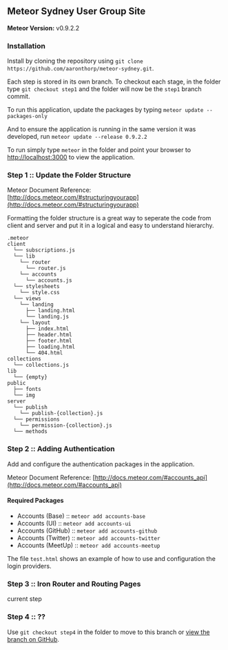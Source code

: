 Meteor Sydney User Group Site
-----------------------------

**Meteor Version:** v0.9.2.2

### Installation

Install by cloning the repository using `git clone https://github.com/aaronthorp/meteor-sydney.git`.

Each step is stored in its own branch. To checkout each stage, in the folder type `git checkout step1` and the folder will now be the `step1` branch commit.

To run this application, update the packages by typing `meteor update --packages-only`

And to ensure the application is running in the same version it was developed, run `meteor update --release 0.9.2.2`

To run simply type `meteor` in the folder and point your browser to [http://localhost:3000](http://localhost:3000) to view the application.

### Step 1 :: Update the Folder Structure

Meteor Document Reference: [http://docs.meteor.com/#structuringyourapp](http://docs.meteor.com/#structuringyourapp)

Formatting the folder structure is a great way to seperate the code from client and server and put it in a logical and easy to understand hierarchy.

```
.meteor
client
  └── subscriptions.js
  └── lib
    └── router
      └── router.js
    └── accounts
      └── accounts.js
  └── stylesheets
    └── style.css
  └── views
    └── landing
      ├── landing.html
      └── landing.js
    └── layout
      ├── index.html
      ├── header.html
      ├── footer.html
      ├── loading.html
      └── 404.html
collections
  └── collections.js
lib
  └── {empty}
public
  ├── fonts
  └── img
server
  └── publish
    └── publish-{collection}.js
  └── permissions
    └── permission-{collection}.js
  └── methods
```

### Step 2 :: Adding Authentication

Add and configure the authentication packages in the application.

Meteor Document Reference: [http://docs.meteor.com/#accounts_api](http://docs.meteor.com/#accounts_api)

#### Required Packages

  - Accounts (Base) :: `meteor add accounts-base`
  - Accounts (UI) :: `meteor add accounts-ui`
  - Accounts (GitHub) :: `meteor add accounts-github`
  - Accounts (Twitter) :: `meteor add accounts-twitter`
  - Accounts (MeetUp) :: `meteor add accounts-meetup`

The file `test.html` shows an example of how to use and configuration the login providers.

### Step 3 :: Iron Router and Routing Pages

current step

### Step 4 :: ??


Use `git checkout step4` in the folder to move to this branch or [view the branch on GitHub](https://github.com/aaronthorp/meteor-sydney/tree/step4).

